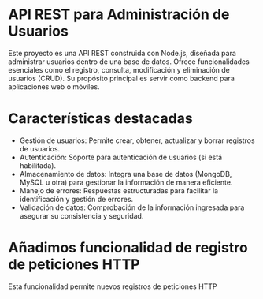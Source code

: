 # API REST para Administración de Usuarios
Este proyecto es una API REST construida con Node.js, diseñada para administrar usuarios dentro de una base de datos. Ofrece funcionalidades esenciales como el registro, consulta, modificación y eliminación de usuarios (CRUD). Su propósito principal es servir como backend para aplicaciones web o móviles.

# Características destacadas
* Gestión de usuarios: Permite crear, obtener, actualizar y borrar registros de usuarios.
* Autenticación: Soporte para autenticación de usuarios (si está habilitada).
* Almacenamiento de datos: Integra una base de datos (MongoDB, MySQL u otra) para gestionar la información de manera eficiente.
* Manejo de errores: Respuestas estructuradas para facilitar la identificación y gestión de errores.
* Validación de datos: Comprobación de la información ingresada para asegurar su consistencia y seguridad.

# Añadimos funcionalidad de registro de peticiones HTTP 
Esta funcionalidad permite nuevos registros de peticiones HTTP